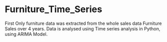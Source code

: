 # Furniture_Time_Series
First Only furniture data was extracted from the whole sales data
Furniture Sales over 4 years. Data is analysed using Time series analysis in Python, using ARIMA Model.
